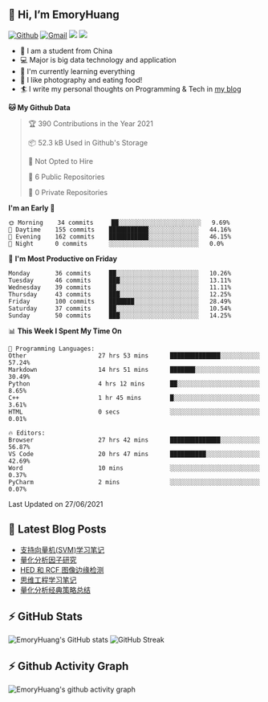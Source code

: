 ## 👋 Hi, I’m EmoryHuang
[![Github](https://img.shields.io/badge/-Github-000?style=flat&logo=Github&logoColor=white)](https://github.com/emoryhuang)
[![Gmail](https://img.shields.io/badge/-Gmail-c14438?style=flat&logo=Gmail&logoColor=white)](mailto:vunihbolvep@gmail.com)
![](https://komarev.com/ghpvc/?username=EmoryHuang)
![](https://img.shields.io/badge/build-passing-brightgreen)
- 🧐 I am a student from China
- 💻 Major is big data technology and application
- 🌱 I'm currently learning everything
- 👯 I like photography and eating food!
- 🏄‍ I write my personal thoughts on Programming & Tech in [my blog](https://emoryhuang.github.io)

<!--START_SECTION:waka-->
**🐱 My Github Data** 

> 🏆 390 Contributions in the Year 2021
 > 
> 📦 52.3 kB Used in Github's Storage 
 > 
> 🚫 Not Opted to Hire
 > 
> 📜 6 Public Repositories 
 > 
> 🔑 0 Private Repositories  
 > 
**I'm an Early 🐤** 

```text
🌞 Morning    34 commits     ██░░░░░░░░░░░░░░░░░░░░░░░   9.69% 
🌆 Daytime    155 commits    ███████████░░░░░░░░░░░░░░   44.16% 
🌃 Evening    162 commits    ███████████░░░░░░░░░░░░░░   46.15% 
🌙 Night      0 commits      ░░░░░░░░░░░░░░░░░░░░░░░░░   0.0%

```
📅 **I'm Most Productive on Friday** 

```text
Monday       36 commits     ██░░░░░░░░░░░░░░░░░░░░░░░   10.26% 
Tuesday      46 commits     ███░░░░░░░░░░░░░░░░░░░░░░   13.11% 
Wednesday    39 commits     ██░░░░░░░░░░░░░░░░░░░░░░░   11.11% 
Thursday     43 commits     ███░░░░░░░░░░░░░░░░░░░░░░   12.25% 
Friday       100 commits    ███████░░░░░░░░░░░░░░░░░░   28.49% 
Saturday     37 commits     ██░░░░░░░░░░░░░░░░░░░░░░░   10.54% 
Sunday       50 commits     ███░░░░░░░░░░░░░░░░░░░░░░   14.25%

```


📊 **This Week I Spent My Time On** 

```text
💬 Programming Languages: 
Other                    27 hrs 53 mins      ██████████████░░░░░░░░░░░   57.24% 
Markdown                 14 hrs 51 mins      ███████░░░░░░░░░░░░░░░░░░   30.49% 
Python                   4 hrs 12 mins       ██░░░░░░░░░░░░░░░░░░░░░░░   8.65% 
C++                      1 hr 45 mins        █░░░░░░░░░░░░░░░░░░░░░░░░   3.61% 
HTML                     0 secs              ░░░░░░░░░░░░░░░░░░░░░░░░░   0.01%

🔥 Editors: 
Browser                  27 hrs 42 mins      ██████████████░░░░░░░░░░░   56.87% 
VS Code                  20 hrs 47 mins      ██████████░░░░░░░░░░░░░░░   42.69% 
Word                     10 mins             ░░░░░░░░░░░░░░░░░░░░░░░░░   0.37% 
PyCharm                  2 mins              ░░░░░░░░░░░░░░░░░░░░░░░░░   0.07%

```


 Last Updated on 27/06/2021
<!--END_SECTION:waka-->

## 📕 Latest Blog Posts
<!-- STACKOVERFLOW:START -->
- [支持向量机(SVM)学习笔记](https://emoryhuang.cn/blog/2581338612.html)
- [量化分析因子研究](https://emoryhuang.cn/blog/2222457050.html)
- [HED 和 RCF 图像边缘检测](https://emoryhuang.cn/blog/3165266004.html)
- [思维工程学习笔记](https://emoryhuang.cn/blog/2717466625.html)
- [量化分析经典策略总结](https://emoryhuang.cn/blog/3709186536.html)
<!-- STACKOVERFLOW:END -->

## ⚡ GitHub Stats
![EmoryHuang's GitHub stats](https://github-readme-stats.vercel.app/api?username=EmoryHuang&show_icons=true&theme=tokyonight)
![GitHub Streak](https://github-readme-streak-stats.herokuapp.com/?user=EmoryHuang&theme=tokyonight)


## ⚡ Github Activity Graph
![EmoryHuang's github activity graph](https://activity-graph.herokuapp.com/graph?username=EmoryHuang&theme=dracula)

<!---
EmoryHuang/EmoryHuang is a ✨ special ✨ repository because its `README.md` (this file) appears on your GitHub profile.
You can click the Preview link to take a look at your changes.
--->

